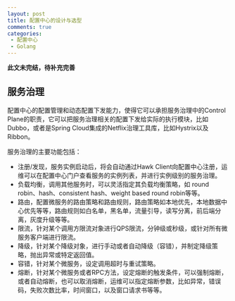 ```yaml
---
layout: post
title: 配置中心的设计与选型
comments: true
categories:
 - 配置中心
 - Golang
---
```


<B>此文未完结，待补充完善</B>

## 服务治理

配置中心的配置管理和动态配置下发能力，使得它可以承担服务治理中的Control Plane的职责，它可以把服务治理相关的配置下发给实际的执行模块，比如Dubbo，或者是Spring Cloud集成的Netflix治理工具库，比如Hystrix以及Ribbon。

服务治理的主要功能包括：
* 注册/发现，服务实例启动后，将会自动通过Hawk Client向配置中心注册，运维可以在配置中心门户查看服务的实例列表，并进行实例级别的服务治理。
* 负载均衡，调用其他服务时，可以灵活指定其负载均衡策略，如 round robin、hash、consistent hash、weight based round robin等等。
* 路由，配置微服务的路由策略和路由规则，路由策略如本地优先，本地数据中心优先等等，路由规则如白名单，黑名单，流量引导，读写分离，前后端分离，灰度升级等等。
* 限流，针对某个调用方限流对象进行QPS限流，分钟级或秒级，或针对所有微服务客户端进行限流。
* 降级，针对某个降级对象，进行手动或者自动降级（容错），并制定降级策略，抛出异常或特定返回值。
* 容错，针对某个微服务，设定调用超时与重试策略。
* 熔断，针对某个微服务或者RPC方法，设定熔断的触发条件，可以强制熔断，或者自动熔断，也可以取消熔断，运维可以指定熔断参数，比如异常，错误码，失败次数比率，时间窗口，以及窗口请求书等等。
